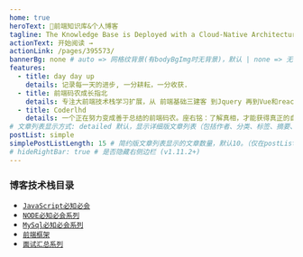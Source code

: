 ```yaml
---
home: true
heroText: 🚀前端知识库&个人博客
tagline: The Knowledge Base is Deployed with a Cloud-Native Architecture
actionText: 开始阅读 →
actionLink: /pages/395573/
bannerBg: none # auto => 网格纹背景(有bodyBgImg时无背景)，默认 | none => 无 | '大图地址' | background: 自定义背景样式       提示：如发现文本颜色不适应你的背景时可以到palette.styl修改$bannerTextColor变量
features:
  - title: day day up
    details: 记录每一天的进步, 一分耕耘，一分收获.
  - title: 前端码农成长指北
    details: 专注大前端技术栈学习扩展，从 前端基础三建客 到Jquery 再到Vue和react；从 只专注于前端，到用Node.js搭建后台服务，利用云服务器部署展示自己的成果，祝您成为优秀的高级 Node.js 全栈工程师
  - title: Coderlhd
    details: 一个正在努力变成善于总结的前端码农。座右铭：了解真相，才能获得真正的自由。
# 文章列表显示方式: detailed 默认，显示详细版文章列表（包括作者、分类、标签、摘要、分页等）| simple => 显示简约版文章列表（仅标题和日期）| none 不显示文章列表
postList: simple
simplePostListLength: 15 # 简约版文章列表显示的文章数量，默认10。（仅在postList设置为simple时生效）
# hideRightBar: true # 是否隐藏右侧边栏 (v1.11.2+)
---
```


### 博客技术栈目录

- [`JavaScript必知必会`](/pages/9f8338/)
- [`NODE必知必会系列`](/pages/395573/)
- [`MySql必知必会系列`](/pages/3d326e/)
- [`前端框架`](/pages/69d32e/)
- [`面试汇总系列`](/pages/b8f048/)
  
<!-- [comment]: <> (<p align="center">)

[comment]: <> ( <a href="https://www.npmjs.com/package/vuepress-theme-vdoing" target="_blank"><img src="https://img.shields.io/npm/v/vuepress-theme-vdoing" alt="npm" class="no-zoom"></a>)

[comment]: <> ( <a href="https://www.npmjs.com/package/vuepress-theme-vdoing" target="_blank"><img src="https://img.shields.io/npm/dt/vuepress-theme-vdoing" alt="npm" class="no-zoom"></a>)

[comment]: <> ( <a href="https://github.com/xugaoyi/vuepress-theme-vdoing" target="_blank"><img src='https://img.shields.io/github/stars/xugaoyi/vuepress-theme-vdoing' alt='GitHub stars' class="no-zoom"></a>)

[comment]: <> ( <a href="https://github.com/xugaoyi/vuepress-theme-vdoing" target="_blank"><img src='https://img.shields.io/github/forks/xugaoyi/vuepress-theme-vdoing' alt='GitHub forks' class="no-zoom"></a>)

[comment]: <> (</p>) -->

<ClientOnly>
  <WebInfo/>
</ClientOnly>
